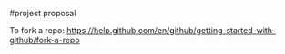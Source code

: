 #project proposal


To fork a repo:
https://help.github.com/en/github/getting-started-with-github/fork-a-repo
